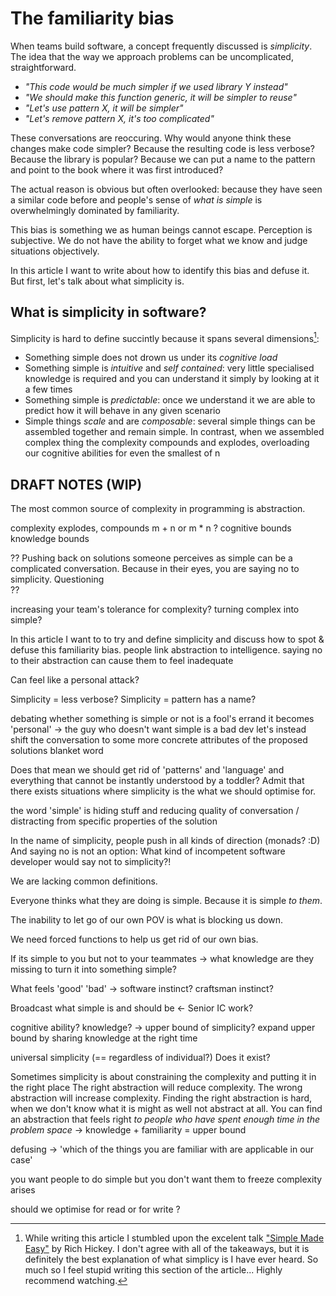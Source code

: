 # The familiarity bias

When teams build software, a concept frequently discussed is _simplicity_. The idea that the way we approach problems can be uncomplicated, straightforward.
- _"This code would be much simpler if we used library Y instead"_
- _"We should make this function generic, it will be simpler to reuse"_
- _"Let's use pattern X, it will be simpler"_
- _"Let's remove pattern X, it's too complicated"_

These conversations are reoccuring. Why would anyone think these changes make code simpler? Because the resulting code is less verbose? Because the library is popular? Because we can put a name to the pattern and point to the book where it was first introduced?

The actual reason is obvious but often overlooked: because they have seen a similar code before and people's sense of _what is simple_ is overwhelmingly dominated by familiarity.

This bias is something we as human beings cannot escape. Perception is subjective. We do not have the ability to forget what we know and judge situations objectively.

In this article I want to write about how to identify this bias and defuse it.
But first, let's talk about what simplicity is.

## What is simplicity in software?

Simplicity is hard to define succintly because it spans several dimensions[^1]:
- Something simple does not drown us under its _cognitive load_
- Something simple is _intuitive_ and _self contained_: very little specialised knowledge is required and you can understand it simply by looking at it a few times
- Something simple is _predictable_: once we understand it we are able to predict how it will behave in any given scenario
- Simple things _scale_ and are _composable_: several simple things can be assembled together and remain simple. In contrast, when we assembled complex thing the complexity compounds and explodes, overloading our cognitive abilities for even the smallest of n

## DRAFT NOTES (WIP)

The most common source of complexity in programming is abstraction.




complexity explodes, compounds
m + n or m * n ?
cognitive bounds
knowledge bounds

??
Pushing back on solutions someone perceives as simple can be a complicated conversation. Because in their eyes, you are saying no to simplicity. Questioning  
??

increasing your team's tolerance for complexity?
turning complex into simple?


In this article I want to to try and define simplicity and discuss how to spot & defuse this familiarity bias.
people link abstraction to intelligence. saying no to their abstraction can cause them to feel inadequate


Can feel like a personal attack?

Simplicity = less verbose?
Simplicity = pattern has a name?


debating whether something is simple or not is a fool's errand
it becomes 'personal' -> the guy who doesn't want simple is a bad dev
let's instead shift the conversation to some more concrete attributes of the proposed solutions
blanket word


Does that mean we should get rid of 'patterns' and 'language' and everything that cannot be instantly understood by a toddler?
Admit that there exists situations where simplicity is the what we should optimise for.

the word 'simple' is hiding stuff and reducing quality of conversation / distracting from specific properties of the solution

In the name of simplicity, people push in all kinds of direction (monads? :D)
And saying no is not an option: What kind of incompetent software developer would say not to simplicity?!

We are lacking common definitions.

Everyone thinks what they are doing is simple.
Because it is simple _to them_.

The inability to let go of our own POV is what is blocking us down.

We need forced functions to help us get rid of our own bias.

If its simple to you but not to your teammates -> what knowledge are they missing to turn it into something simple?

What feels 'good' 'bad' -> software instinct? craftsman instinct?

Broadcast what simple is and should be <- Senior IC work?

cognitive ability? knowledge? -> upper bound of simplicity?
expand upper bound by sharing knowledge at the right time

universal simplicity (== regardless of individual?) Does it exist?

Sometimes simplicity is about constraining the complexity and putting it in the right place
The right abstraction will reduce complexity.
The wrong abstraction will increase complexity.
Finding the right abstraction is hard, when we don't know what it is might as well not abstract at all.
You can find an abstraction that feels right _to people who have spent enough time in the problem space_ -> knowledge + familiarity = upper bound


defusing -> 'which of the things you are familiar with are applicable in our case'

you want people to do simple but you don't want them to freeze complexity arises

should we optimise for read or for write ?

[^1]: While writing this article I stumbled upon the excelent talk ["Simple Made Easy"](https://www.youtube.com/watch?v=SxdOUGdseq4) by Rich Hickey. I don't agree with all of the takeaways, but it is definitely the best explanation of what simplicy is I have ever heard. So much so I feel stupid writing this section of the article... Highly recommend watching.
[^2]: If you squint really hard ...
[^3]: Point being: no matter what your personal threshold is it will get exceeded very quickly, because combinatorial logic is explosive
[^4]: The truth is the logic to decide the archetype of a user probably still looks somewhat like implementation 1. We haven't exactly killed the complexity, we just moved it. I swear finding good examples is hard...
